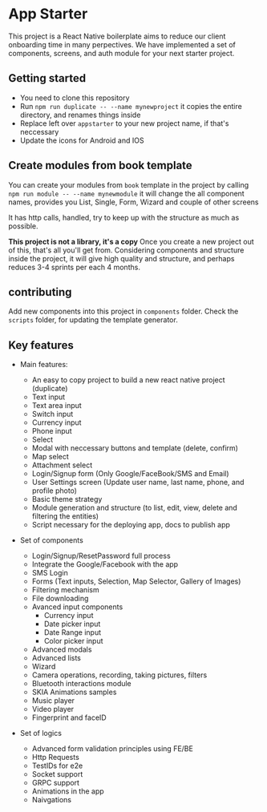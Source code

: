 # App Starter
This project is a React Native boilerplate aims to reduce our client onboarding time in many perpectives.
We have implemented a set of components, screens, and auth module for your next starter project.


## Getting started

- You need to clone this repository
- Run `npm run duplicate -- --name mynewproject` it copies the entire directory, and renames things inside
- Replace left over `appstarter` to your new project name, if that's neccessary
- Update the icons for Android and IOS

## Create modules from book template

You can create your modules from `book` template in the project by calling `npm run module -- --name mynewmodule`
it will change the all component names, provides you List, Single, Form, Wizard and couple of other screens

It has http calls, handled, try to keep up with the structure as much as possible.

**This project is not a library, it's a copy** Once you create a new project out of this, that's all you'll
get from. Considering components and structure inside the project, it will give high quality and structure,
and perhaps reduces 3-4 sprints per each 4 months.

## contributing

Add new components into this project in `components` folder. Check the `scripts` folder, for updating
the template generator.

## Key features

- Main features:

    - An easy to copy project to build a new react native project (duplicate)
    - Text input
    - Text area input
    - Switch input
    - Currency input
    - Phone input
    - Select
    - Modal with neccessary buttons and template (delete, confirm)
    - Map select
    - Attachment select
    - Login/Signup form (Only Google/FaceBook/SMS and Email)
    - User Settings screen (Update user name, last name, phone, and profile photo)
    - Basic theme strategy
    - Module generation and structure (to list, edit, view, delete and filtering the entities)
    - Script necessary for the deploying app, docs to publish app

- Set of components
    - Login/Signup/ResetPassword full process
    - Integrate the Google/Facebook with the app
    - SMS Login
    - Forms (Text inputs, Selection, Map Selector, Gallery of Images)
    - Filtering mechanism
    - File downloading
    - Avanced input components
        - Currency input
        - Date picker input
        - Date Range input
        - Color picker input
    - Advanced modals
    - Advanced lists
    - Wizard
    - Camera operations, recording, taking pictures, filters
    - Bluetooth interactions module
    - SKIA Animations samples
    - Music player
    - Video player
    - Fingerprint and faceID

- Set of logics
    - Advanced form validation principles using FE/BE
    - Http Requests
    - TestIDs for e2e
    - Socket support
    - GRPC support
    - Animations in the app
    - Naivgations


